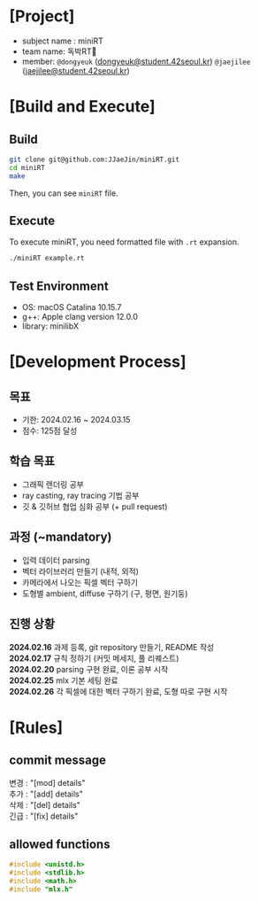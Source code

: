 # [Project]
- subject name : miniRT
- team name: 독박RT🍼
- member: `@dongyeuk` (dongyeuk@student.42seoul.kr) `@jaejilee` (jaejilee@student.42seoul.kr)

# [Build and Execute]
## Build
```bash
git clone git@github.com:JJaeJin/miniRT.git
cd miniRT
make
```
Then, you can see `miniRT` file.
## Execute
To execute miniRT, you need formatted file with `.rt` expansion.
```bash
./miniRT example.rt
```
## Test Environment
- OS: macOS Catalina 10.15.7
- g++: Apple clang version 12.0.0
- library: minilibX

# [Development Process]
## 목표
- 기한: 2024.02.16 ~ 2024.03.15
- 점수: 125점 달성
## 학습 목표
- 그래픽 렌더링 공부
- ray casting, ray tracing 기법 공부
- 깃 & 깃허브 협업 심화 공부 (+ pull request)
## 과정 (~mandatory)
- 입력 데이터 parsing
- 벡터 라이브러리 만들기 (내적, 외적)
- 카메라에서 나오는 픽셀 벡터 구하기
- 도형별 ambient, diffuse 구하기 (구, 평면, 원기둥)
## 진행 상황
**2024.02.16** 과제 등록, git repository 만들기, README 작성  
**2024.02.17** 규칙 정하기 (커밋 메세지, 풀 리퀘스트)  
**2024.02.20** parsing 구현 완료, 이론 공부 시작  
**2024.02.25** mlx 기본 세팅 완료  
**2024.02.26** 각 픽셀에 대한 벡터 구하기 완료, 도형 따로 구현 시작  

# [Rules]
## commit message

변경 : "[mod] details"  
추가 : "[add] details"  
삭제 : "[del] details"  
긴급 : "[fix] details"  
## allowed functions
```c
#include <unistd.h>
#include <stdlib.h>
#include <math.h>
#include "mlx.h"
```
